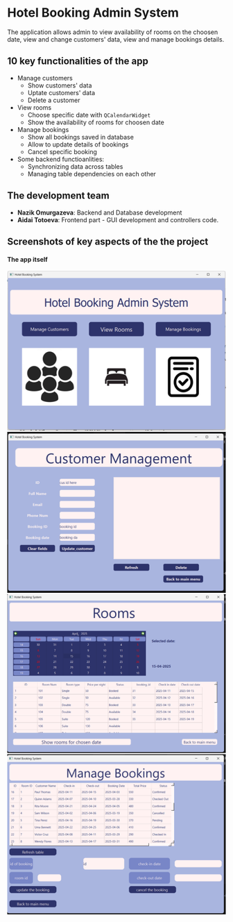 # Hotel Booking Admin System  
The application allows admin to view availability of rooms on the choosen date, view and change customers' data, view and manage bookings details.  
## 10 key functionalities of the app  
- Manage customers  
    - Show customers' data  
    - Uptate customers' data
    - Delete a customer
- View rooms  
    - Choose specific date with `QCalendarWidget` 
    - Show the availability of rooms for choosen date 
- Manage bookings  
    - Show all bookings saved in database  
    - Allow to update details of bookings  
    - Cancel specific booking
- Some backend functioanlities:  
    - Synchronizing data across tables  
    - Managing table dependencies on each other  

## The development team  
- **Nazik Omurgazeva**: Backend and Database development
- **Aidai Totoeva**: Frontend part - GUI development and controllers code. 

## Screenshots of key aspects of the the project  
#### The app itself  
![booking app](https://github.com/xthimylJ/OOP_HWs/blob/main/Hotel_Booking_System/Screenshots%20of%20key%20aspects/home_page.png)  
![booking app](https://github.com/xthimylJ/OOP_HWs/blob/main/Hotel_Booking_System/Screenshots%20of%20key%20aspects/Customer%20management%20page.png)  
![booking app](https://github.com/xthimylJ/OOP_HWs/blob/main/Hotel_Booking_System/Screenshots%20of%20key%20aspects/viewing%20rooms.png)  
![booking app](https://github.com/xthimylJ/OOP_HWs/blob/main/Hotel_Booking_System/Screenshots%20of%20key%20aspects/booking%20management.png)
    
        